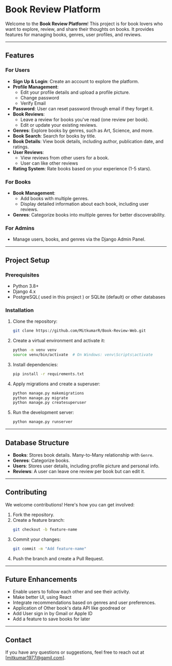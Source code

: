 # **Book Review Platform**

Welcome to the **Book Review Platform**! 
This project is for book lovers who want to explore, review, and share their thoughts on books. 
It provides features for managing books, genres, user profiles, and reviews.

---

## **Features**

### **For Users**
- **Sign Up & Login**: Create an account to explore the platform.
- **Profile Management**: 
   - Edit your profile details and upload a profile picture.
   - Change password
   - Verify Email
- **Password**: User can reset password through email if they forget it.
- **Book Reviews**: 
  - Leave a review for books you've read (one review per book).
  - Edit or update your existing reviews.
- **Genres**: Explore books by genres, such as Art, Science, and more.
- **Book Search**: Search for books by title.
- **Book Details**: View book details, including author, publication date, and ratings.
- **User Reviews**: 
   - View reviews from other users for a book.
   - User can like other reviews
- **Rating System**: Rate books based on your experience (1-5 stars).

### **For Books**
- **Book Management**: 
  - Add books with multiple genres.
  - Display detailed information about each book, including user reviews.
- **Genres**: Categorize books into multiple genres for better discoverability.

### **For Admins**
- Manage users, books, and genres via the Django Admin Panel.

---

## **Project Setup**

### **Prerequisites**
- Python 3.8+
- Django 4.x
- PostgreSQL( used in this project ) or SQLite (default) or other databases 

### **Installation**
1. Clone the repository:
   ```bash
   git clone https://github.com/MitkumarR/Book-Review-Web.git
   ```
2. Create a virtual environment and activate it:
   ```bash
   python -m venv venv
   source venv/bin/activate  # On Windows: venv\Scripts\activate
   ```
3. Install dependencies:
   ```bash
   pip install -r requirements.txt
   ```
3. Apply migrations and create a superuser:
   ```bash
   python manage.py makemigrations
   python manage.py migrate
   python manage.py createsuperuser
   ```
5. Run the development server:
   ```bash
   python manage.py runserver
   ```

---

## **Database Structure**

- **Books**: Stores book details. Many-to-Many relationship with `Genre`.
- **Genres**: Categorize books.
- **Users**: Stores user details, including profile picture and personal info.
- **Reviews**: A user can leave one review per book but can edit it.

---

## **Contributing**

We welcome contributions! Here's how you can get involved:
1. Fork the repository.
2. Create a feature branch:
   ```bash
   git checkout -b feature-name
   ```
3. Commit your changes:
   ```bash
   git commit -m "Add feature-name"
   ```
4. Push the branch and create a Pull Request.

---

## **Future Enhancements**

- Enable users to follow each other and see their activity.
- Make better UI, using React
- Integrate recommendations based on genres and user preferences.
- Application of Other book's data API like goodread or 
- Add User sign in by Gmail or Apple ID
- Add a feature to save books for later
---

## **Contact**

If you have any questions or suggestions, feel free to reach out at [mitkumar1977@gamil.com].